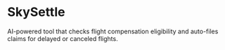 # SkySettle
AI-powered tool that checks flight compensation eligibility and auto-files claims for delayed or canceled flights.
